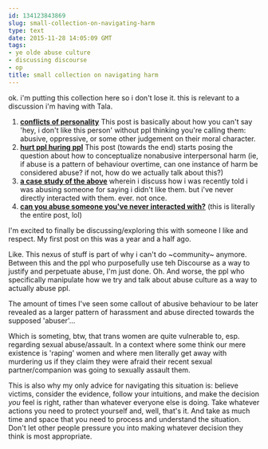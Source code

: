 ```yaml
---
id: 134123843869
slug: small-collection-on-navigating-harm
type: text
date: 2015-11-28 14:05:09 GMT
tags:
- ye olde abuse culture
- discussing discourse
- op
title: small collection on navigating harm
---
```

ok. i'm putting this collection here so i don't lose it. this is relevant to a discussion i'm having with Tala.

1. [**conflicts of personality**][1]
    This post is basically about how you can't say 'hey, i don't like this person' without ppl thinking you're calling them: abusive, oppressive, or some other judgement on their moral character.
2. [**hurt ppl huring ppl**][2]
    This post (towards the end) starts posing the question about how to conceptualize nonabusive interpersonal harm (ie, if abuse is a pattern of behaviour overtime, can one instance of harm be considered abuse? if not, how do we actually talk about this?)
3. [**a case study of the above**][3]
    wherein i discuss how i was recently told i was abusing someone for saying i didn't like them. but i've never directly interacted with them. ever. not once.
4. [**can you abuse someone you've never interacted with?**][4]
    (this is literally the entire post, lol)

I'm excited to finally be discussing/exploring this with someone I like and respect. My first post on this was a year and a half ago.

Like. This nexus of stuff is part of why i can't do ~community~ anymore. Between this and the ppl who purposefully use teh Discourse as a way to justify and perpetuate abuse, I'm just done. Oh. And worse, the ppl who specifically manipulate how we try and talk about abuse culture as a way to actually abuse ppl.

The amount of times I've seen some callout of abusive behaviour to be later revealed as a larger pattern of harassment and abuse directed towards the supposed 'abuser'...

Which is someting, btw, that trans women are quite vulnerable to, esp. regarding sexual abuse/assault. In a context where some think our mere existence is 'raping' women and where men literally get away with murdering us if they claim they were afraid their recent sexual partner/companion was going to sexually assault them.

This is also why my only advice for navigating this situation is: believe victims, consider the evidence, follow your intuitions, and make the decision *you* feel is right, rather than whatever everyone else is doing. Take whatever actions you need to protect yourself and, well, that's it. And take as much time and space that you need to process and understand the situation. Don't let other people pressure  you into making whatever decision they think is most appropriate.

[1]: http://b.binaohan.org/posts/2014-04-01-conflicts-of-personality.html
[2]: http://b.binaohan.org/posts/2015-08-29-on-hurt-ppl-hurting-ppl.html
[3]: http://mxb.ca/post/132882851766/in-another-way-what-happened-yesterday-was-an
[4]: http://mxb.ca/post/132866556239/now-suddenly-curious-can-you-abuse-someone
